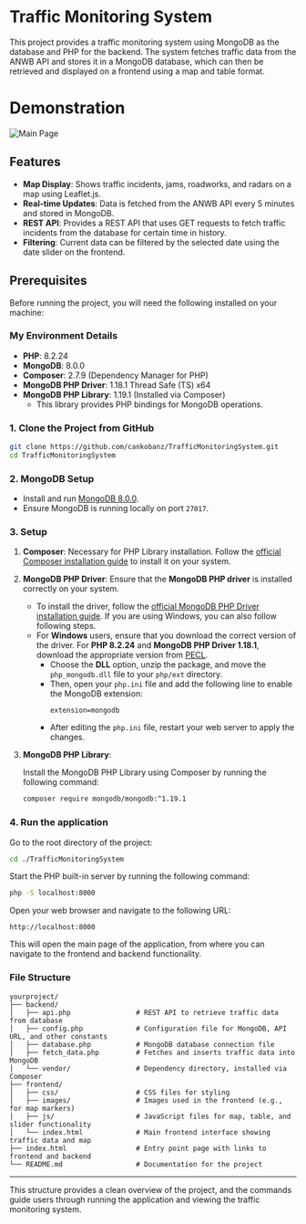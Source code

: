 # Traffic Monitoring System

This project provides a traffic monitoring system using MongoDB as the database and PHP for the backend. The system fetches traffic data from the ANWB API and stores it in a MongoDB database, which can then be retrieved and displayed on a frontend using a map and table format.

# Demonstration
![Main Page](images/MainPage.png)

## Features

- **Map Display**: Shows traffic incidents, jams, roadworks, and radars on a map using Leaflet.js.
- **Real-time Updates**: Data is fetched from the ANWB API every 5 minutes and stored in MongoDB.
- **REST API**: Provides a REST API that uses GET requests to fetch traffic incidents from the database for certain time in history.
- **Filtering**: Current data can be filtered by the selected date using the date slider on the frontend. 
  
## Prerequisites

Before running the project, you will need the following installed on your machine:

### My Environment Details

- **PHP**: 8.2.24
- **MongoDB**: 8.0.0
- **Composer**: 2.7.9 (Dependency Manager for PHP)
- **MongoDB PHP Driver**: 1.18.1 Thread Safe (TS) x64 
- **MongoDB PHP Library**: 1.19.1 (Installed via Composer)
  - This library provides PHP bindings for MongoDB operations.


### 1. Clone the Project from GitHub

```bash
git clone https://github.com/cankobanz/TrafficMonitoringSystem.git
cd TrafficMonitoringSystem
```

### 2. MongoDB Setup

- Install and run [MongoDB 8.0.0](https://www.mongodb.com/try/download/community).
- Ensure MongoDB is running locally on port `27017`.


### 3. Setup

1. **Composer**: Necessary for PHP Library installation. Follow the [official Composer installation guide](https://getcomposer.org/download/) to install it on your system.


2. **MongoDB PHP Driver**: Ensure that the **MongoDB PHP driver** is installed correctly on your system.

   - To install the driver, follow the [official MongoDB PHP Driver installation guide](https://www.php.net/manual/en/mongodb.installation.php). If you are using Windows, you can also follow following steps.
   - For **Windows** users, ensure that you download the correct version of the driver. For **PHP 8.2.24** and **MongoDB PHP Driver 1.18.1**, download the appropriate version from [PECL](https://pecl.php.net/package/mongodb). 
     - Choose the **DLL** option, unzip the package, and move the `php_mongodb.dll` file to your `php/ext` directory.
     - Then, open your `php.ini` file and add the following line to enable the MongoDB extension:
       ```
       extension=mongodb
       ```
     - After editing the `php.ini` file, restart your web server to apply the changes.



3. **MongoDB PHP Library**:

   Install the MongoDB PHP Library using Composer by running the following command:

   ```bash
   composer require mongodb/mongodb:^1.19.1
   ```

### 4. Run the application
Go to the root directory of the project:
   ```bash
   cd ./TrafficMonitoringSystem
   ```

Start the PHP built-in server by running the following command:
   ```bash
   php -S localhost:8000
   ```

Open your web browser and navigate to the following URL:
   ```
   http://localhost:8000
   ```

This will open the main page of the application, from where you can navigate to the frontend and backend functionality. 

### File Structure

```
yourproject/
├── backend/
│   ├── api.php                # REST API to retrieve traffic data from database
│   ├── config.php             # Configuration file for MongoDB, API URL, and other constants
│   ├── database.php           # MongoDB database connection file
│   ├── fetch_data.php         # Fetches and inserts traffic data into MongoDB
│   └── vendor/                # Dependency directory, installed via Composer
├── frontend/
│   ├── css/                   # CSS files for styling
│   ├── images/                # Images used in the frontend (e.g., for map markers)
│   ├── js/                    # JavaScript files for map, table, and slider functionality
│   └── index.html             # Main frontend interface showing traffic data and map
├── index.html                 # Entry point page with links to frontend and backend
└── README.md                  # Documentation for the project
```

---

This structure provides a clean overview of the project, and the commands guide users through running the application and viewing the traffic monitoring system.
